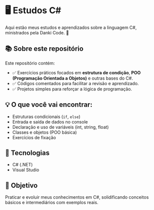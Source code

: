 # 🖥️ Estudos C#

Aqui estão meus estudos e aprendizados sobre a linguagem C#, ministrados pela Danki Code. 🚀

## 📚 Sobre este repositório

Este repositório contém:

* ✅ Exercícios práticos focados em **estrutura de condição**, **POO (Programação Orientada a Objetos)** e outras bases do C#.
* ✅ Códigos comentados para facilitar a revisão e aprendizado.
* ✅ Projetos simples para reforçar a lógica de programação.

## 💡 O que você vai encontrar:

* Estruturas condicionais (`if`, `else`)
* Entrada e saída de dados no console
* Declaração e uso de variáveis (int, string, float)
* Classes e objetos (POO básica)
* Exercícios de fixação

## 🔧 Tecnologias

* C# (.NET)
* Visual Studio

## 🚀 Objetivo

Praticar e evoluir meus conhecimentos em C#, solidificando conceitos básicos e intermediários com exemplos reais.
